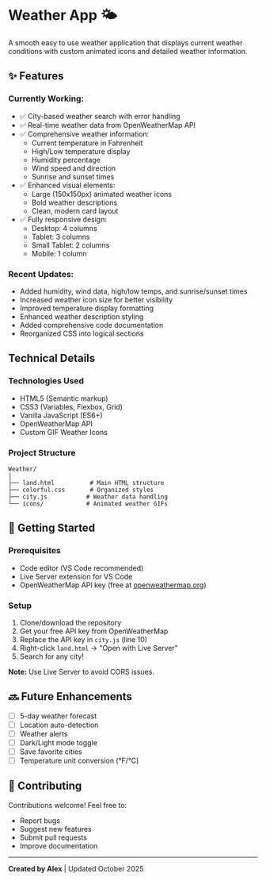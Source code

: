 # Weather App 🌤️

A smooth easy to use weather application that displays current weather conditions with custom animated icons and detailed weather information.

## ✨ Features

### Currently Working:
- ✅ City-based weather search with error handling
- ✅ Real-time weather data from OpenWeatherMap API
- ✅ Comprehensive weather information:
  - Current temperature in Fahrenheit
  - High/Low temperature display
  - Humidity percentage
  - Wind speed and direction
  - Sunrise and sunset times
- ✅ Enhanced visual elements:
  - Large (150x150px) animated weather icons
  - Bold weather descriptions
  - Clean, modern card layout
- ✅ Fully responsive design:
  - Desktop: 4 columns
  - Tablet: 3 columns
  - Small Tablet: 2 columns
  - Mobile: 1 column

### Recent Updates:
- Added humidity, wind data, high/low temps, and sunrise/sunset times
- Increased weather icon size for better visibility
- Improved temperature display formatting
- Enhanced weather description styling
- Added comprehensive code documentation
- Reorganized CSS into logical sections

##  Technical Details

### Technologies Used
- HTML5 (Semantic markup)
- CSS3 (Variables, Flexbox, Grid)
- Vanilla JavaScript (ES6+)
- OpenWeatherMap API
- Custom GIF Weather Icons

### Project Structure
```
Weather/
│
├── land.html          # Main HTML structure
├── colorful.css       # Organized styles
├── city.js           # Weather data handling
└── icons/            # Animated weather GIFs
```

## 🚀 Getting Started

### Prerequisites
- Code editor (VS Code recommended)
- Live Server extension for VS Code
- OpenWeatherMap API key (free at [openweathermap.org](https://openweathermap.org/api))

### Setup

1. Clone/download the repository
2. Get your free API key from OpenWeatherMap
3. Replace the API key in `city.js` (line 10)
4. Right-click `land.html` → "Open with Live Server"
5. Search for any city!

**Note:** Use Live Server to avoid CORS issues.

## 🔜 Future Enhancements
- [ ] 5-day weather forecast
- [ ] Location auto-detection
- [ ] Weather alerts
- [ ] Dark/Light mode toggle
- [ ] Save favorite cities
- [ ] Temperature unit conversion (°F/°C)

## 🤝 Contributing
Contributions welcome! Feel free to:
- Report bugs
- Suggest new features
- Submit pull requests
- Improve documentation

---
**Created by Alex** | Updated October 2025